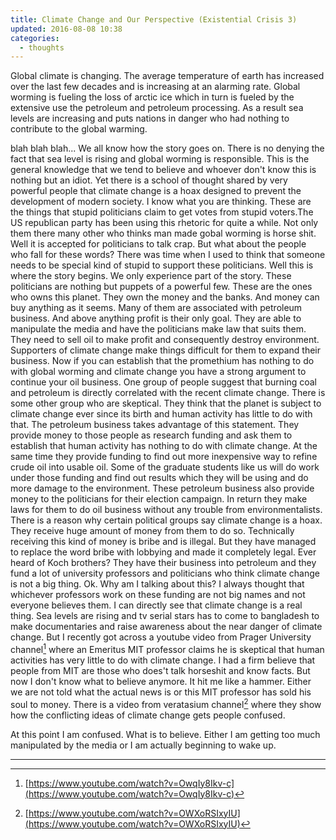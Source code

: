 ```yaml
---
title: Climate Change and Our Perspective (Existential Crisis 3)
updated: 2016-08-08 10:38
categories: 
  - thoughts
---
```


Global climate is changing. The average temperature of earth has increased over the last few decades and is increasing at an alarming rate. Global worming is fueling the loss of arctic ice which in turn is fueled by the extensive use the petroleum and petroleum processing. As a result sea levels are increasing and puts nations in danger who had nothing to contribute to the global warming. 

blah blah blah... We all know how the story goes on. There is no denying the fact that sea level is rising and global worming is responsible. This is the general knowledge that we tend to believe and whoever don't know this is nothing but an idiot. Yet there is a school of thought shared by very powerful people that climate change is a hoax designed to prevent the development of modern society. I know what you are thinking. These are the things that stupid politicians claim to get votes from stupid voters.The US republican party has been using this rhetoric for quite a while. Not only them there many other who thinks man made gobal worming is horse shit. Well it is accepted for politicians to talk crap. But what about the people who fall for these words? There was time when I used to think that someone needs to be special kind of stupid to support these politicians. Well this is where the story begins. We only experience part of the story. These politicians are nothing but puppets of a powerful few. These are the ones who owns this planet. They own the money and the banks. And money can buy anything as it seems. Many of them are associated with petroleum business. And above anything profit is their only goal. They are able to manipulate the media and have the politicians make law that suits them. They need to sell oil to make profit and consequently destroy environment. Supporters of climate change make things difficult for them to expand their business. Now if you can establish that the promethium has nothing to do with global worming and climate change you have a strong argument to continue your oil business. One group of people suggest that burning coal and petroleum is directly correlated with the recent climate change. There is some other group who are skeptical. They think that the planet is subject to climate change ever since its birth and human activity has little to do with that. The petroleum business takes advantage of this statement. They provide money to those people as research funding and ask them to establish that human activity has nothing to do with climate change. At the same time they provide funding to find out more inexpensive way to refine crude oil into usable oil. Some of the graduate students like us will do work under those funding and find out results which they will be using and do more damage to the environment. These petroleum business also provide money to the politicians for their election campaign. In return they make laws for them to do oil business without any trouble from environmentalists. There is a reason why certain political groups say climate change is a hoax. They receive huge amount of money from them to do so. Technically receiving this kind of money is bribe and is illegal. But they have managed to replace the word bribe with lobbying and made it completely legal. Ever heard of Koch brothers? They have their business into petroleum and they fund a lot of university professors and politicians who think climate change is not a big thing. Ok. Why am I talking about this? I always thought that whichever professors work on these funding are not big names and not everyone believes them. I can directly see that climate change is a real thing. Sea levels are rising and tv serial stars has to come to bangladesh to make documentaries and raise awareness about the near danger of climate change. But I recently got across a youtube video from Prager University channel[^1] where an Emeritus MIT professor claims he is skeptical that human activities has very little to do with climate change. I had a firm believe that people from MIT are those who does't talk horseshit and know facts. But now I don't know what to believe anymore. It hit me like a hammer. Either we are not told what the actual news is or this MIT professor has sold his soul to money. There is a video from veratasium channel[^2] where they show how the conflicting ideas of climate change gets people confused. 

At this point I am confused. What is to believe. Either I am getting too much manipulated by the media or I am actually beginning to wake up. 

----------------------------------------

[^1]:[https://www.youtube.com/watch?v=OwqIy8Ikv-c](https://www.youtube.com/watch?v=OwqIy8Ikv-c)
[^2]:[https://www.youtube.com/watch?v=OWXoRSIxyIU](https://www.youtube.com/watch?v=OWXoRSIxyIU)



